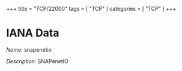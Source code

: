 +++
title = "TCP/22000"
tags = [ "TCP" ]
categories = [ "TCP" ]
+++

# IANA Data

_Name:_ snapenetio

_Description:_ SNAPenetIO

